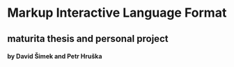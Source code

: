 # Markup Interactive Language Format
## maturita thesis and personal project
#### by David Šimek and Petr Hruška
